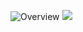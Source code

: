 
![Overview](https://raw.github.com/sv2518/mathybperf/new/mathybperf/performance/flames/mixed_poisson/pplus1pow3/trafo_none/case1/baseline_params_warm_up_flame.svg?sanitize=true)
<img src="https://raw.github.com/sv2518/mathybperf/main/mathybperf/performance/flames/mixed_poisson/pplus1pow3/trafo_none/case1/baseline_params_warm_up_flame.svg?sanitize=true">
